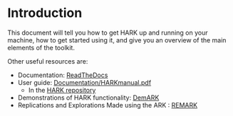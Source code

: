 # Introduction

This document will tell you how to get HARK up and
running on your machine, how to get started using it, and give you an
overview of the main elements of the toolkit.

Other useful resources are:

   * Documentation: [ReadTheDocs](https://hark.readthedocs.io/) 
   * User guide: [Documentation/HARKmanual.pdf](Documentation/HARKmanual.pdf) 
      * In the [HARK repository](https://github.com/econ-ark/HARK)
   * Demonstrations of HARK functionality: [DemARK](https://github.com/econ-ark/DemARK/)
   * Replications and Explorations Made using the ARK : [REMARK](https://github.com/econ-ark/REMARK/)
